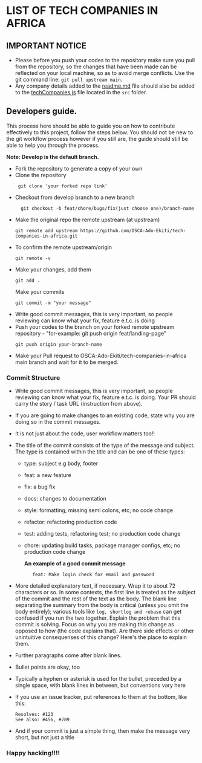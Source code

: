 # LIST OF TECH COMPANIES IN AFRICA

## IMPORTANT NOTICE

- Please before you push your codes to the repository make sure you pull from the repository, so the changes that have been made can be reflected on your local machine, so as to avoid merge conflicts. Use the git command line: `git pull upstream main`.
- Any company details added to the [readme.md](https://github.com/OSCA-Ado-Ekiti/tech-companies-in-africa/blob/main/README.md) file should also be added to the [techCompanies.js](https://github.com/OSCA-Ado-Ekiti/tech-companies-in-africa/blob/main/src/script.js) file located in the `src` folder.

## Developers guide.

This process here should be able to guide you on how to contribute effectively to this project, follow the steps below. You should not be new to the git workflow process however if you still are, the guide should still be able to help you through the process.

**Note: Develop is the default branch.**

- Fork the repository to generate a copy of your own
- Clone the repository
  ```
   git clone 'your forked repo link'
  ```
- Checkout from develop branch to a new branch
  ```
    git checkout -b feat/chore/bugs/fix(just choose one)/branch-name
  ```
- Make the original repo the remote upstream (at upstream)
  ```
  git remote add upstream https://github.com/OSCA-Ado-Ekiti/tech-companies-in-africa.git
  ```
- To confirm the remote upstream/origin
  ```
  git remote -v
  ```
- Make your changes, add them
  ```
  git add .
  ```
  Make your commits
  ```
  git commit -m "your message"
  ```
- Write good commit messages, this is very important, so people reviewing can know what your fix, feature e.t.c. is doing
- Push your codes to the branch on your forked remote upstream repository -
  "for-example: git push origin feat/landing-page"
  ```
  git push origin your-branch-name
  ```
- Make your Pull request to OSCA-Ado-Ekiti/tech-companies-in-africa main branch and wait for it to be merged.

### Commit Structure

- Write good commit messages, this is very important, so people reviewing can know what your fix, feature e.t.c. is doing.
  Your PR should carry the story / task URL (instruction from above).

- If you are going to make changes to an existing code, state why you are doing so in the commit messages.

- It is not just about the code, user workflow matters too!!

- The title of the commit consists of the type of the message and subject. The type is contained within the title and can be one of these types:

  - type: subject e.g body, footer
  - feat: a new feature
  - fix: a bug fix
  - docs: changes to documentation
  - style: formatting, missing semi colons, etc; no code change
  - refactor: refactoring production code
  - test: adding tests, refactoring test; no production code change
  - chore: updating build tasks, package manager configs, etc; no production code change

    **An example of a good commit message**

           feat: Make login check for email and password

- More detailed explanatory text, if necessary. Wrap it to about 72 characters or so. In some contexts, the first line is treated as the
  subject of the commit and the rest of the text as the body. The blank line separating the summary from the body is critical (unless
  you omit the body entirely); various tools like `log, shortlog and rebase` can get confused if you run the two together.
  Explain the problem that this commit is solving. Focus on why you are making this change as opposed to how (the code explains that).
  Are there side effects or other unintuitive consequenses of this change? Here's the place to explain them.
- Further paragraphs come after blank lines.
- Bullet points are okay, too
- Typically a hyphen or asterisk is used for the bullet, preceded
  by a single space, with blank lines in between, but conventions
  vary here
- If you use an issue tracker, put references to them at the bottom,
  like this:
  ```
  Resolves: #123
  See also: #456, #789
  ```
- And if your commit is just a simple thing, then make the message very short, but not just a title

### Happy hacking!!!!
